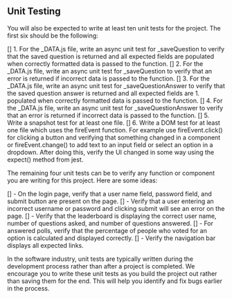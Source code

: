## Unit Testing
You will also be expected to write at least ten unit tests for the project. The first six should be the following:

[] 1. For the _DATA.js file, write an async unit test for _saveQuestion to verify that the saved question is returned and all expected fields are populated when correctly formatted data is passed to the function.
[] 2. For the _DATA.js file, write an async unit test for _saveQuestion to verify that an error is returned if incorrect data is passed to the function.
[] 3. For the _DATA.js file, write an async unit test for _saveQuestionAnswer to verify that the saved question answer is returned and all expected fields are 1. populated when correctly formatted data is passed to the function.
[] 4. For the _DATA.js file, write an async unit test for _saveQuestionAnswer to verify that an error is returned if incorrect data is passed to the function.
[] 5. Write a snapshot test for at least one file.
[] 6. Write a DOM test for at least one file which uses the fireEvent function. For example use fireEvent.click() for clicking a button and verifying that something changed in a component or fireEvent.change() to add text to an input field or select an option in a dropdown. After doing this, verify the UI changed in some way using the expect() method from jest.

The remaining four unit tests can be to verify any function or component you are writing for this project. Here are some ideas:

[] - On the login page, verify that a user name field, password field, and submit button are present on the page.
[] - Verify that a user entering an incorrect username or password and clicking submit will see an error on the page.
[] - Verify that the leaderboard is displaying the correct user name, number of questions asked, and number of questions answered.
[] - For answered polls, verify that the percentage of people who voted for an option is calculated and displayed correctly.
[] - Verify the navigation bar displays all expected links.

In the software industry, unit tests are typically written during the development process rather than after a project is completed. We encourage you to write these unit tests as you build the project out rather than saving them for the end. This will help you identify and fix bugs earlier in the process.
